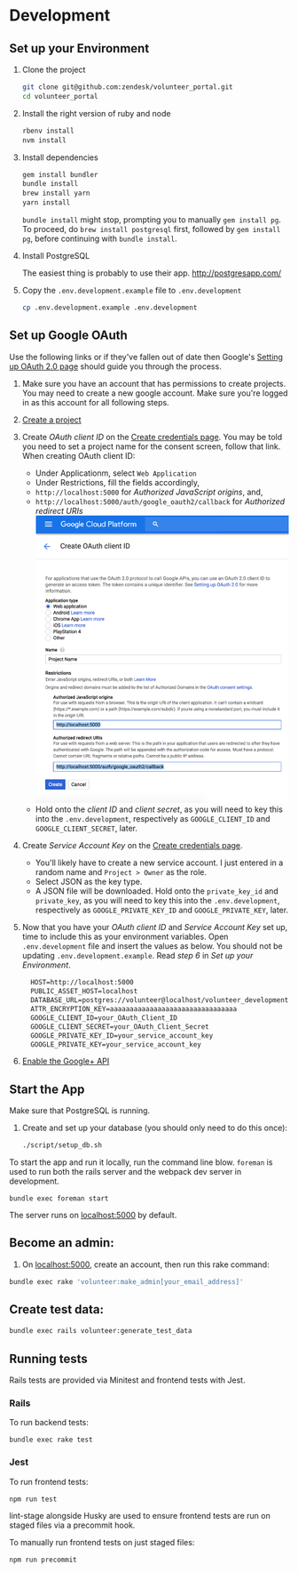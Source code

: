 # Development

## Set up your Environment

1. Clone the project

   ```bash
   git clone git@github.com:zendesk/volunteer_portal.git
   cd volunteer_portal
   ```

1. Install the right version of ruby and node

   ```bash
   rbenv install
   nvm install
   ```

1. Install dependencies

   ```bash
   gem install bundler
   bundle install
   brew install yarn
   yarn install
   ```

   `bundle install` might stop, prompting you to manually `gem install pg`. To proceed, do `brew install postgresql` first, followed by `gem install pg`, before continuing with `bundle install`.

1. Install PostgreSQL

   The easiest thing is probably to use their app. http://postgresapp.com/

1. Copy the `.env.development.example` file to `.env.development`

   ```bash
   cp .env.development.example .env.development
   ```

## Set up Google OAuth

Use the following links or if they've fallen out of date then Google's [Setting
up OAuth 2.0 page](https://support.google.com/cloud/answer/6158849?hl=en) should
guide you through the process.

1. Make sure you have an account that has permissions to create projects. You
   may need to create a new google account. Make sure you're logged in as this
   account for all following steps.
1. [Create a project](https://console.cloud.google.com/projectcreate)
1. Create *OAuth client ID* on the [Create credentials
   page](https://console.cloud.google.com/apis/credentials). You may be told
   you need to set a project name for the consent screen, follow that link. When
   creating OAuth client ID:
   * Under Applicationm, select `Web Application`
   * Under Restrictions, fill the fields accordingly,
    - `http://localhost:5000` for *Authorized JavaScript origins*, and,
    - `http://localhost:5000/auth/google_oauth2/callback` for *Authorized redirect URIs*
    <space><space>
    ![Creating Oauth client ID](./../assets/images/oauth_setup.png)
    <space><space>
   * Hold onto the *client ID* and *client secret*, as you will need to key this into
   the `.env.development`, respectively as `GOOGLE_CLIENT_ID` and `GOOGLE_CLIENT_SECRET`, later.

1. Create *Service Account Key* on the [Create credentials
   page](https://console.cloud.google.com/apis/credentials).
   * You'll likely have to create a new service account. I just entered in a
     random name and `Project > Owner` as the role.
   * Select JSON as the key type.
   * A JSON file will be downloaded. Hold onto the `private_key_id` and `private_key`, as you will
   need to key this into the `.env.development`, respectively as `GOOGLE_PRIVATE_KEY_ID` and `GOOGLE_PRIVATE_KEY`, later.

1. Now that you have your *OAuth client ID* and *Service Account Key* set up, time to
   include this as your environment variables. Open `.env.development` file and insert the values as below. You should not be updating `.env.development.example`. Read _step 6_ in *Set up your Environment*.
   
   ```
     HOST=http://localhost:5000
     PUBLIC_ASSET_HOST=localhost
     DATABASE_URL=postgres://volunteer@localhost/volunteer_development
     ATTR_ENCRYPTION_KEY=aaaaaaaaaaaaaaaaaaaaaaaaaaaaaaaa
     GOOGLE_CLIENT_ID=your_OAuth_Client_ID
     GOOGLE_CLIENT_SECRET=your_OAuth_Client_Secret
     GOOGLE_PRIVATE_KEY_ID=your_service_account_key
     GOOGLE_PRIVATE_KEY=your_service_account_key
   ```
   
1. [Enable the Google+ API](https://console.developers.google.com/apis/library/plus.googleapis.com/)

## Start the App

Make sure that PostgreSQL is running.

1. Create and set up your database (you should only need to do this once):

   ```bash
   ./script/setup_db.sh
   ```

To start the app and run it locally, run the command line blow. `foreman` is used to run both the rails server and the webpack dev server in development.

```
bundle exec foreman start
```

The server runs on [localhost:5000](http://localhost:5000/) by default.

## Become an admin:

1. On [localhost:5000](http://localhost:5000/), create an account, then run this rake command:

```bash
bundle exec rake 'volunteer:make_admin[your_email_address]'
```

## Create test data:

```bash
bundle exec rails volunteer:generate_test_data
```

## Running tests

Rails tests are provided via Minitest and frontend tests with Jest.

### Rails

To run backend tests:

```
bundle exec rake test
```

### Jest

To run frontend tests:

```
npm run test
```

lint-stage alongside Husky are used to ensure frontend tests are run on staged files via a precommit hook.

To manually run frontend tests on just staged files:

```
npm run precommit
```
